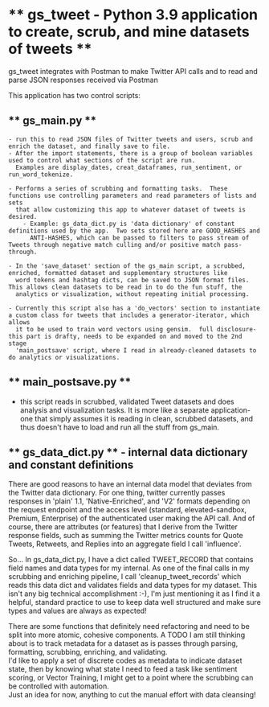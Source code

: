 # ** gs_tweet - Python 3.9 application to create, scrub, and mine datasets of tweets **
gs_tweet integrates with Postman to make Twitter API calls and to read and parse JSON responses received via Postman

This application has two control scripts:
## ** gs_main.py **
    - run this to read JSON files of Twitter tweets and users, scrub and enrich the dataset, and finally save to file.
    - After the import statements, there is a group of boolean variables used to control what sections of the script are run.
      Examples are display_dates, creat_dataframes, run_sentiment, or run_word_tokenize. 
      
    - Performs a series of scrubbing and formatting tasks.  These functions use controlling parameters and read parameters of lists and sets 
      that allow customizing this app to whatever dataset of tweets is desired.
        - Example: gs_data_dict.py is 'data dictionary' of constant definitions used by the app.  Two sets stored here are GOOD_HASHES and
          ANTI-HASHES, which can be passed to filters to pass stream of Tweets through negative match culling and/or positive match pass-through.

    - In the 'save_dataset' section of the gs_main script, a scrubbed, enriched, formatted dataset and supplementary structures like 
      word tokens and hashtag dicts, can be saved to JSON format files.  This allows clean datasets to be read in to do the fun stuff, the 
      analytics or visualization, without repeating initial processing.   
    
    - Currently this script also has a 'do_vectors' section to instantiate a custom class for tweets that includes a generator-iterator, which allows
      it to be used to train word vectors using gensim.  full disclosure- this part is drafty, needs to be expanded on and moved to the 2nd stage
      'main_postsave' script, where I read in already-cleaned datasets to do analytics or visualizations.

## ** main_postsave.py **
   - this script reads in scrubbed, validated Tweet datasets and does analysis and visualization tasks.  It is more like a separate
     application- one that simply assumes it is reading in clean, scrubbed datasets, and thus doesn't have to load and run all the stuff from gs_main.
    
## ** gs_data_dict.py **  - internal data dictionary and constant definitions

There are good reasons to have an internal data model that deviates from the Twitter data dictionary.  For one thing, twitter currently passes
responses in 'plain' 1.1, 'Native-Enriched', and 'V2' formats depending on the request endpoint and the access level (standard, elevated-sandbox,
Premium, Enterprise) of the authenticated user making the API call.  And of course, there are attributes (or features) that I derive from the 
Twitter response fields, such as summing the Twitter metrics counts for Quote Tweets, Retweets, and Replies into an aggregate field I call
'influence'.

So...
In gs_data_dict.py, I have a dict called TWEET_RECORD that contains field names and data types for my internal.   As one of the final calls in my
scrubbing and enriching pipeline, I call 'cleanup_tweet_records' which reads this data dict and validates fields and data types for my dataset.
This isn't any big technical accomplishment :-), I'm just mentioning it as I find it a helpful, standard practice to use to keep data well
structured and make sure types and values are always as expected!

There are some functions that definitely need refactoring and need to be split into more atomic, cohesive components.
A TODO I am still thinking about is to track metadata for a dataset as is passes through
parsing, formatting, scrubbing, enriching, and validating.  
I'd like to apply a set of discrete codes as metadata to indicate dataset state, then by knowing what state I need to feed a task like
sentiment scoring, or Vector Training, I might get to a point where the scrubbing can be controlled with automation.  
Just an idea for now, anything to cut the manual effort with data cleansing!
